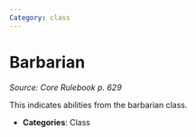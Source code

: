 ```yaml
---
Category: class
---
```

# Barbarian  
*Source: Core Rulebook p. 629*  

This indicates abilities from the barbarian class.

- **Categories**: Class